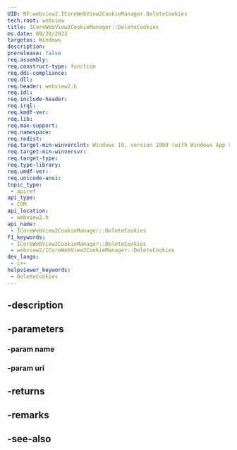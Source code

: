 ```yaml
---
UID: NF:webview2.ICoreWebView2CookieManager.DeleteCookies
tech.root: webview
title: ICoreWebView2CookieManager::DeleteCookies
ms.date: 09/20/2022
targetos: Windows
description: 
prerelease: false
req.assembly: 
req.construct-type: function
req.ddi-compliance: 
req.dll: 
req.header: webview2.h
req.idl: 
req.include-header: 
req.irql: 
req.kmdf-ver: 
req.lib: 
req.max-support: 
req.namespace: 
req.redist: 
req.target-min-winverclnt: Windows 10, version 1809 (with Windows App SDK 1.1 or later)
req.target-min-winversvr: 
req.target-type: 
req.type-library: 
req.umdf-ver: 
req.unicode-ansi: 
topic_type:
 - apiref
api_type:
 - COM
api_location:
 - webview2.h
api_name:
 - ICoreWebView2CookieManager::DeleteCookies
f1_keywords:
 - ICoreWebView2CookieManager::DeleteCookies
 - webview2/ICoreWebView2CookieManager::DeleteCookies
dev_langs:
 - c++
helpviewer_keywords:
 - DeleteCookies
---
```


## -description

## -parameters

### -param name

### -param uri

## -returns

## -remarks

## -see-also

